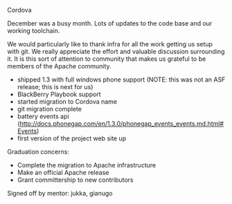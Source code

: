 Cordova

December was a busy month. Lots of updates to the code base and our working toolchain. 

We would particularly like to thank infra for all the work getting us setup with git. We really appreciate the effort and valuable discussion surrounding it. It is this sort of attention to community that makes us grateful to be members of the Apache community.

* shipped 1.3 with full windows phone support (NOTE: this was not an ASF release; this is next for us)
* BlackBerry Playbook support
* started migration to Cordova name
* git migration complete
* battery events api (http://docs.phonegap.com/en/1.3.0/phonegap_events_events.md.html#Events)
* first version of the project web site up

Graduation concerns:

* Complete the migration to Apache infrastructure
* Make an official Apache release
* Grant committership to new contributors

Signed off by mentor: jukka, gianugo
